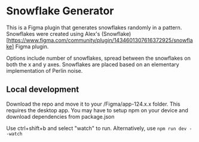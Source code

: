 # Snowflake Generator
This is a Figma plugin that generates snowflakes randomly in a pattern.
Snowflakes were created using Alex's (Snowflake) [https://www.figma.com/community/plugin/1434601307616372925/snowflake] Figma plugin.

Options include number of snowflakes, spread between the snowflakes on both the x and y axes. Snowflakes are placed based on an elementary implementation of Perlin noise.

## Local development
Download the repo and move it to your /Figma/app-124.x.x folder.
This requires the desktop app.
You may have to setup npm on your device and download dependencies from package.json

Use ctrl+shift+b and select "watch" to run. Alternatively, use ```npm run dev --watch```